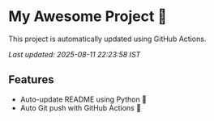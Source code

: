 # My Awesome Project 🚀

This project is automatically updated using GitHub Actions.

_Last updated: 2025-08-11 22:23:58 IST_

## Features
- Auto-update README using Python 🐍
- Auto Git push with GitHub Actions 🤖
